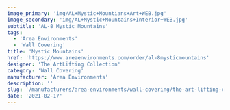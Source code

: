 ```yaml
---
image_primary: 'img/AL+Mystic+Mountians+Art+WEB.jpg'
image_secondary: 'img/AL+Mystic+Mountains+Interior+WEB.jpg'
subtitle: 'AL-8 Mystic Mountains'
tags:
  - 'Area Environments'
  - 'Wall Covering'
title: 'Mystic Mountains'
href: 'https://www.areaenvironments.com/order/al-8mysticmountains'
designer: 'The ArtLifting Collection'
category: 'Wall Covering'
manufacturer: 'Area Environments'
description: ''
slug: '/manufacturers/area-environments/wall-covering/the-art-lifting-collection-mystic-mountains'
date: '2021-02-17'
---
```


